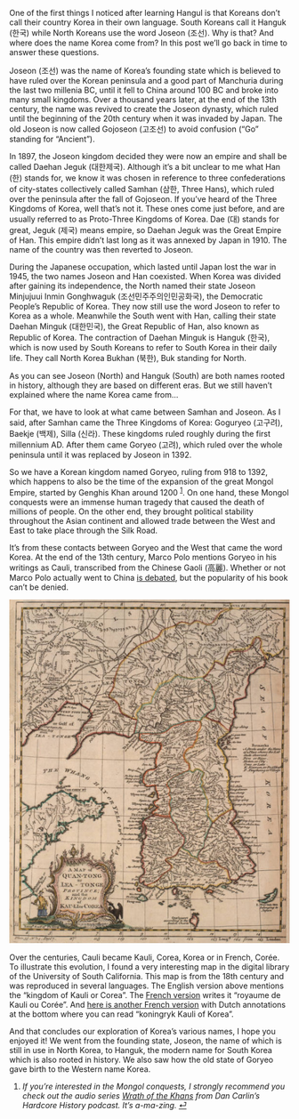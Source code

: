 One of the first things I noticed after learning Hangul is that Koreans don’t call their country Korea in their own language. South Koreans call it Hanguk (한국) while North Koreans use the word Joseon (조선). Why is that? And where does the name Korea come from? In this post we’ll go back in time to answer these questions.

Joseon (조선) was the name of Korea’s founding state which is believed to have ruled over the Korean peninsula and a good part of Manchuria during the last two millenia BC, until it fell to China around 100 BC and broke into many small kingdoms. Over a thousand years later, at the end of the 13th century, the name was revived to create the Joseon dynasty, which ruled until the beginning of the 20th century when it was invaded by Japan. The old Joseon is now called Gojoseon (고조선) to avoid confusion (“Go” standing for “Ancient”).

In 1897, the Joseon kingdom decided they were now an empire and shall be called Daehan Jeguk (대한제국). Although it’s a bit unclear to me what Han (한) stands for, we know it was chosen in reference to three confederations of city-states collectively called Samhan (삼한, Three Hans), which ruled over the peninsula after the fall of Gojoseon. If you’ve heard of the Three Kingdoms of Korea, well that’s not it. These ones come just before, and are usually referred to as Proto-Three Kingdoms of Korea. Dae (대) stands for great, Jeguk (제국) means empire, so Daehan Jeguk was the Great Empire of Han. This empire didn’t last long as it was annexed by Japan in 1910. The name of the country was then reverted to Joseon.

During the Japanese occupation, which lasted until Japan lost the war in 1945, the two names Joseon and Han coexisted. When Korea was divided after gaining its independence, the North named their state Joseon Minjujuui Inmin Gonghwaguk (조선민주주의인민공화국), the Democratic People’s Republic of Korea. They now still use the word Joseon to refer to Korea as a whole. Meanwhile the South went with Han, calling their state Daehan Minguk (대한민국), the Great Republic of Han, also known as Republic of Korea. The contraction of Daehan Minguk is Hanguk (한국), which is now used by South Koreans to refer to South Korea in their daily life. They call North Korea Bukhan (북한), Buk standing for North.

As you can see Joseon (North) and Hanguk (South) are both names rooted in history, although they are based on different eras. But we still haven’t explained where the name Korea came from...

For that, we have to look at what came between Samhan and Joseon. As I said, after Samhan came the Three Kingdoms of Korea: Goguryeo (고구려), Baekje (백제), Silla (신라). These kingdoms ruled roughly during the first millennium AD. After them came Goryeo (고려), which ruled over the whole peninsula until it was replaced by Joseon in 1392.

So we have a Korean kingdom named Goryeo, ruling from 918 to 1392, which happens to also be the time of the expansion of the great Mongol Empire, started by Genghis Khan around 1200 <sup><a href="#fn1" id="r1">1</a></sup>. On one hand, these Mongol conquests were an immense human tragedy that caused the death of millions of people. On the other end, they brought political stability throughout the Asian continent and allowed trade between the West and East to take place through the Silk Road.

It’s from these contacts between Goryeo and the West that came the word Korea. At the end of the 13th century, Marco Polo mentions Goryeo in his writings as Cauli, transcribed from the Chinese Gaoli (高麗). Whether or not Marco Polo actually went to China [is debated](http://www.telegraph.co.uk/news/worldnews/europe/8691111/Explorer-Marco-Polo-never-actually-went-to-China.html), but the popularity of his book can’t be denied.

<a href="http://digitallibrary.usc.edu/cdm/singleitem/collection/p15799coll71/id/284/rec/2">
    <div class="gallery">
        <div class="row">
            <div class="col-md-12 with-legend" legend="An English map of Korea from the 18th century. The cartouche in the bottom left corner reads: “A map of Quantong or Leatonge province and the kingdom of Kauli or Corea” (click on the image to see the full-scale version)">
                <img src="images/kingdom-of-kauli.jpg">
            </div>
        </div>
    </div>
</a>

Over the centuries, Cauli became Kauli, Corea, Korea or in French, Corée. To illustrate this evolution, I found a very interesting map in the digital library of the University of South California. This map is from the 18th century and was reproduced in several languages. The English version above mentions the “kingdom of Kauli or Corea”. The [French version](http://digitallibrary.usc.edu/cdm/singleitem/collection/p15799coll71/id/249/rec/1) writes it “royaume de Kauli ou Corée”. And [here is another French version](http://www.cartography.henny-savenije.pe.kr/images/French_Map.gif) with Dutch annotations at the bottom where you can read “koningryk Kauli of Korea”.

And that concludes our exploration of Korea’s various names, I hope you enjoyed it! We went from the founding state, Joseon, the name of which is still in use in North Korea, to Hanguk, the modern name for South Korea which is also rooted in history. We also saw how the old state of Goryeo gave birth to the Western name Korea.

<section>
    <ol>
        <li id="fn1">
            <em>If you’re interested in the Mongol conquests, I strongly recommend you check out the audio series <a href="http://www.dancarlin.com/product/hardcore-history-43-wrath-of-the-khans-i">Wrath of the Khans</a> from Dan Carlin’s Hardcore History podcast. It’s a-ma-zing. <a href="#r1">⏎</a></em>
        </li>
    </ol>
</section>